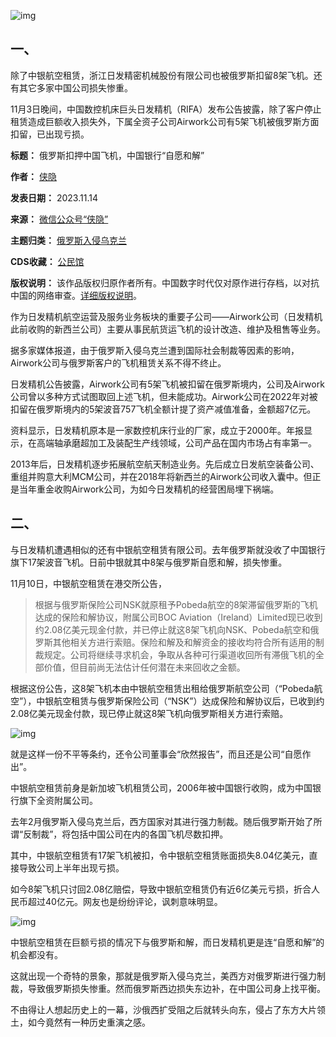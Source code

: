 ![img](https://chinadigitaltimes.net/chinese/files/2023/11/post-702220-6553b134816c0.)


一、
--


除了中银航空租赁，浙江日发精密机械股份有限公司也被俄罗斯扣留8架飞机。还有其它多家中国公司损失惨重。


11月3日晚间，中国数控机床巨头日发精机（RIFA）发布公告披露，除了客户停止租赁造成巨额收入损失外，下属全资子公司Airwork公司有5架飞机被俄罗斯方面扣留，已出现亏损。




**标题：** 俄罗斯扣押中国飞机，中国银行“自愿和解”  

**作者：** [侠隐](https://chinadigitaltimes.net/space/侠隐)  

**发表日期：** 2023.11.14  

**来源：** [微信公众号“侠隐”](https://web.archive.org/web/20231114174006/https://mp.weixin.qq.com/s/G4kxQ53Ls93q6t1kA8wNgw)  

**主题归类：** [俄罗斯入侵乌克兰](https://chinadigitaltimes.net/space/俄罗斯入侵乌克兰)  

**CDS收藏：** [公民馆](https://chinadigitaltimes.net/space/%E5%85%AC%E6%B0%91%E9%A6%86)  

**版权说明：** 该作品版权归原作者所有。中国数字时代仅对原作进行存档，以对抗中国的网络审查。[详细版权说明](https://chinadigitaltimes.net/chinese/copyright)。


作为日发精机航空运营及服务业务板块的重要子公司——Airwork公司（日发精机此前收购的新西兰公司）主要从事民航货运飞机的设计改造、维护及租售等业务。


据多家媒体报道，由于俄罗斯入侵乌克兰遭到国际社会制裁等因素的影响，Airwork公司与俄罗斯客户的飞机租赁关系不得不终止。


日发精机公告披露，Airwork公司有5架飞机被扣留在俄罗斯境内，公司及Airwork公司曾以多种方式试图取回上述飞机，但未能成功。Airwork公司在2022年对被扣留在俄罗斯境内的5架波音757飞机全额计提了资产减值准备，金额超7亿元。


资料显示，日发精机原本是一家数控机床行业的厂家，成立于2000年。年报显示，在高端轴承磨超加工及装配生产线领域，公司产品在国内市场占有率第一。


2013年后，日发精机逐步拓展航空航天制造业务。先后成立日发航空装备公司、重组并购意大利MCM公司，并在2018年将新西兰的Airwork公司收入囊中。但正是当年重金收购Airwork公司，为如今日发精机的经营困局埋下祸端。


二、
--


与日发精机遭遇相似的还有中银航空租赁有限公司。去年俄罗斯就没收了中国银行旗下17架波音飞机。日前中银就其中8架与俄罗斯自愿和解，损失惨重。


11月10日，中银航空租赁在港交所公告，



> 
> 根据与俄罗斯保险公司NSK就原租予Pobeda航空的8架滞留俄罗斯的飞机达成的保险和解协议，附属公司BOC Aviation（Ireland）Limited现已收到约2.08亿美元现金付款，并已停止就这8架飞机向NSK、Pobeda航空和俄罗斯其他相关方进行索赔。保险和解及和解资金的接收均符合所有适用的制裁规定。公司将继续寻求机会，争取从各种可行渠道收回所有滞俄飞机的全部价值，但目前尚无法估计任何潜在未来回收之金额。
> 
> 
> 


根据这份公告，这8架飞机本由中银航空租赁出租给俄罗斯航空公司（“Pobeda航空”），中银航空租赁与俄罗斯保险公司（“NSK”）达成保险和解协议后，已收到约2.08亿美元现金付款，现已停止就这8架飞机向俄罗斯相关方进行索赔。


![img](https://chinadigitaltimes.net/chinese/files/2023/11/post-702220-6553b134a0f7b.)


就是这样一份不平等条约，还令公司董事会“欣然报告”，而且还是公司“自愿作出”。


中银航空租赁前身是新加坡飞机租赁公司，2006年被中国银行收购，成为中国银行旗下全资附属公司。


去年2月俄罗斯入侵乌克兰后，西方国家对其进行强力制裁。随后俄罗斯开始了所谓“反制裁”，将包括中国公司在内的各国飞机尽数扣押。


其中，中银航空租赁有17架飞机被扣，令中银航空租赁账面损失8.04亿美元，直接导致公司上半年出现亏损。


如今8架飞机只讨回2.08亿赔偿，导致中银航空租赁仍有近6亿美元亏损，折合人民币超过40亿元。网友也是纷纷评论，讽刺意味明显。


![img](https://chinadigitaltimes.net/chinese/files/2023/11/post-702220-6553b134be6c5.)


中银航空租赁在巨额亏损的情况下与俄罗斯和解，而日发精机更是连“自愿和解”的机会都没有。


这就出现一个奇特的景象，那就是俄罗斯入侵乌克兰，美西方对俄罗斯进行强力制裁，导致俄罗斯损失惨重。然而俄罗斯西边损失东边补，在中国公司身上找平衡。


不由得让人想起历史上的一幕，沙俄西扩受阻之后就转头向东，侵占了东方大片领土，如今竟然有一种历史重演之感。

